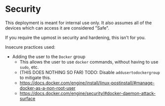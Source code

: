 # Security

This deployment is meant for internal use only. It also assumes all of the devices which can access it are considered "Safe".

If you require the upmost in security and hardening, this isn't for you.

Insecure practices used:
- Adding the user to the `Docker` group
  - This allows the user to use `docker` commands, without having to use `sudo`, etc.
  - (THIS DOES NOTHING SO FAR) TODO: Disable `addusertodockergroup` to mitigate this.
  - https://docs.docker.com/engine/install/linux-postinstall/#manage-docker-as-a-non-root-user
  - https://docs.docker.com/engine/security/#docker-daemon-attack-surface